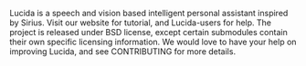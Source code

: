 Lucida is a speech and vision based intelligent personal assistant inspired by Sirius. Visit our website for tutorial, and Lucida-users for help. The project is released under BSD license, except certain submodules contain their own specific licensing information. We would love to have your help on improving Lucida, and see CONTRIBUTING for more details.
